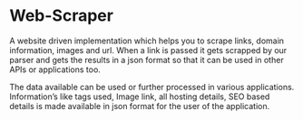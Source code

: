 # Web-Scraper

A website driven implementation which helps you to scrape links, domain information, images and url. When a link is passed it gets scrapped by our parser and gets the results in a json format so that it can be used in other APIs or applications too.

The data available can be used or further processed in various applications. Information’s like tags used, Image link, all hosting details, SEO based details is made available in json format for the user of the application.
